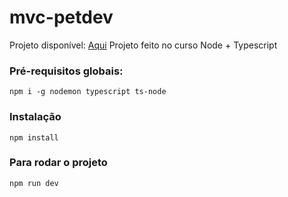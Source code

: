 # mvc-petdev
Projeto disponível: [Aqui](https://cli-assets.heroku.com/install-ubuntu.sh)
Projeto feito no curso Node + Typescript

### Pré-requisitos globais:
 `npm i -g nodemon typescript ts-node`

### Instalação
`npm install`

### Para rodar o projeto
`npm run dev`